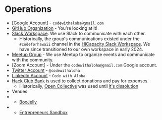 # Operations

- [Google Account] - `codewithaloha@gmail.com`
- [GitHub Organization](https://github.com/CodeWithAloha) - You're looking at it!
- [Slack Workspace](codewithaloha.slack.com). We use Slack to communicate with each other.
  - Historically, the group's communications existed under the `#codeforhawaii` channel in the [HiCapacity Slack Workspace](hicapacity.slack.com). We have since transitioned to our own workspace in early 2024.
- [Meetup Group](https://www.meetup.com/code-with-aloha/) - We use Meetup to organize events and communicate with the community.
- [Zoom Account] - Under the `codewithaloha@gmail.com` Google account.
- [Twitter Account](https://twitter.com/codewithaloha) - `@codewithaloha`
- [LinkedIn Account](https://www.linkedin.com/company/code-with-aloha/) - `Code with Aloha`
- [Hack Club Bank](https://hcb.hackclub.com/code-with-aloha) is used to collect donations and pay for expenses.
  - Historically, [Open Collective](https://opencollective.com/code-with-aloha) was used until [it's dissolution](https://opencollective.com/foundation/updates/announcement-we-are-dissolving-open-collective-foundation-at-the-end-of-this-year)
- Venues
- - [BoxJelly](https://www.theboxjelly.com/)
- - [Entrepreneurs Sandbox](https://sandboxhawaii.org/)
